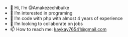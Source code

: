 - 👋 Hi, I’m @Amakezechibuike
- 👀 I’m interested in programing
- 🌱 I’m code with php with almost 4 years of experience
- 💞️ I’m looking to collaborate on jobs
- 📫 How to reach me: kaykay76541@gmail.com

<!---
Amakezechibuike/Amakezechibuike is a ✨ special ✨ repository because its `README.md` (this file) appears on your GitHub profile.
You can click the Preview link to take a look at your changes.
--->
